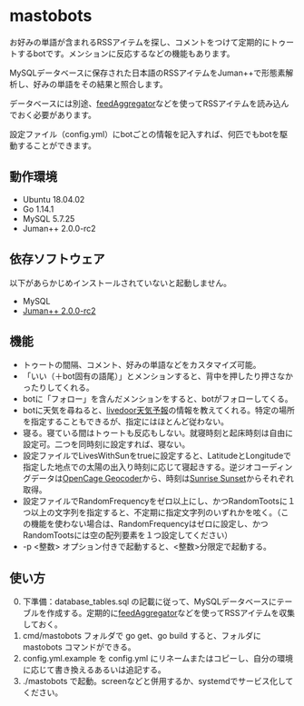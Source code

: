 # mastobots

お好みの単語が含まれるRSSアイテムを探し、コメントをつけて定期的にトゥートするbotです。メンションに反応するなどの機能もあります。

MySQLデータベースに保存された日本語のRSSアイテムをJuman++で形態素解析し、好みの単語をその結果と照合します。

データベースには別途、[feedAggregator](https://blog.crazynewworld.net/2018/10/29/323/)などを使ってRSSアイテムを読み込んでおく必要があります。

設定ファイル（config.yml）にbotごとの情報を記入すれば、何匹でもbotを駆動することができます。

## 動作環境
+ Ubuntu 18.04.02
+ Go 1.14.1
+ MySQL 5.7.25
+ Juman++ 2.0.0-rc2

## 依存ソフトウェア
以下があらかじめインストールされていないと起動しません。
+ MySQL
+ [Juman++ 2.0.0-rc2](http://nlp.ist.i.kyoto-u.ac.jp/index.php?JUMAN++)

## 機能
+ トゥートの間隔、コメント、好みの単語などをカスタマイズ可能。
+ 「いい（＋bot固有の語尾）」とメンションすると、背中を押したり押さなかったりしてくれる。
+ botに「フォロー」を含んだメンションをすると、botがフォローしてくる。
+ botに天気を尋ねると、[livedoor天気予報](http://weather.livedoor.com/weather_hacks/webservice)の情報を教えてくれる。特定の場所を指定することもできるが、指定にはほとんど従わない。
+ 寝る。寝ている間はトゥートも反応もしない。就寝時刻と起床時刻は自由に設定可。二つを同時刻に設定すれば、寝ない。
+ 設定ファイルでLivesWithSunをtrueに設定すると、LatitudeとLongitudeで指定した地点での太陽の出入り時刻に応じて寝起きする。逆ジオコーディングデータは[OpenCage Geocoder](https://opencagedata.com/api)から、時刻は[Sunrise Sunset](https://sunrise-sunset.org/api)からそれぞれ取得。
+ 設定ファイルでRandomFrequencyをゼロ以上にし、かつRandomTootsに１つ以上の文字列を指定すると、不定期に指定文字列のいずれかを呟く。（この機能を使わない場合は、RandomFrequencyはゼロに設定し、かつRandomTootsには空の配列要素を１つ設定してください）
+ -p <整数> オプション付きで起動すると、<整数>分限定で起動する。

## 使い方
0. 下準備：database_tables.sql の記載に従って、MySQLデータベースにテーブルを作成する。定期的に[feedAggregator](https://blog.crazynewworld.net/2018/10/29/323/)などを使ってRSSアイテムを収集しておく。
1. cmd/mastobots フォルダで go get、go build すると、フォルダに mastobots コマンドができる。
2. config.yml.example を config.yml にリネームまたはコピーし、自分の環境に応じて書き換えるあるいは追記する。
3. ./mastobots で起動。screenなどと併用するか、systemdでサービス化してください。
